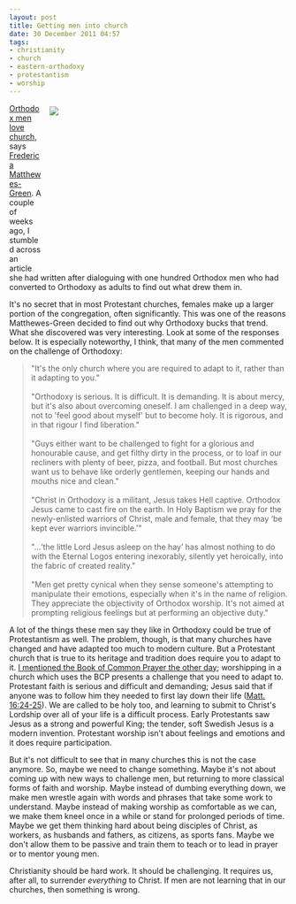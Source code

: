 ```yaml
---
layout: post
title: Getting men into church
date: 30 December 2011 04:57
tags:
- christianity
- church
- eastern-orthodoxy
- protestantism
- worship
---
```

<div style="float: right; margin: 5px 1px 0px 15px; width: 430px; height: 298px;"><img src="https://dl.dropbox.com/u/3897986/Jake%20Blog%20Images/orthodox_priests.jpg" /></div>
<p><a href="http://journeytoorthodoxy.com/2010/10/28/why-orthodox-men-love-church/#axzz1goXqU6GW">Orthodox men love church</a>, says <a href="http://en.wikipedia.org/wiki/Frederica_Mathewes-Green">Frederica Matthewes-Green</a>. A couple of weeks ago, I stumbled across an article she had written after dialoguing with one hundred Orthodox men who had converted to Orthodoxy as adults to find out what drew them in.</p>
<p>It's no secret that in most Protestant churches, females make up a larger portion of the congregation, often significantly. This was one of the reasons Matthewes-Green decided to find out why Orthodoxy bucks that trend. What she discovered was very interesting. Look at some of the responses below. It is especially noteworthy, I think, that many of the men commented on the challenge of Orthodoxy:</p>
<blockquote>
"It's the only church where you are required to adapt to it, rather than it adapting  to you."<br><br>
"Orthodoxy is serious. It is difficult. It is demanding. It is about  mercy, but it's  also about overcoming oneself. I am challenged in a   deep way, not to 'feel good about myself' but to become  holy. It is  rigorous, and in that rigour I find  liberation."<br><br>
"Guys either want to be challenged to fight for a   glorious and  honourable cause, and get filthy dirty in the  process, or  to loaf in  our recliners with plenty of beer,  pizza, and football. But  most  churches want us to behave  like orderly gentlemen, keeping our  hands  and mouths nice  and clean."<br><br>
"Christ in Orthodoxy is a militant, Jesus takes Hell captive. Orthodox Jesus came to cast fire on the earth. In Holy Baptism we pray for the newly-enlisted warriors of Christ, male and female, that they may &lsquo;be kept ever warriors invincible.'"<br><br>
"...&lsquo;the little Lord Jesus asleep on the hay&rsquo; has almost nothing to do with the Eternal Logos entering inexorably, silently yet heroically, into the fabric of created reality."<br><br>
"Men get pretty cynical when they sense someone's   attempting to  manipulate their emotions, especially when  it's in the  name of  religion. They appreciate the  objectivity of Orthodox worship.  It's  not aimed at  prompting religious feelings but at performing an    objective duty."
</blockquote>
<p>A lot of the things these men say they like in Orthodoxy could be true of Protestantism as well. The problem, though, is that many churches have changed and have adapted too much to modern culture. But a Protestant church that is true to its heritage and tradition does require you to adapt to it. <a href="http://jakebelder.com/williams-on-the-book-of-common-prayer">I mentioned the Book of Common Prayer the other day</a>; worshipping in a church which uses the BCP presents a challenge that you need to adapt to. Protestant faith is serious and difficult and demanding; Jesus said that if anyone was to follow him they needed to first lay down their life (<a href="http://biblia.com/bible/niv/Mt16.24-25">Matt. 16:24-25</a>). We are called to be holy too, and learning to submit to Christ's Lordship over all of your life is a difficult process. Early Protestants saw Jesus as a strong and powerful King; the tender, soft Swedish Jesus is a modern invention. Protestant worship isn't about feelings and emotions and it does require participation.</p>
<p>But it's not difficult to see that in many churches this is not the case anymore. So, maybe we need to change something. Maybe it's not about coming up with new ways to challenge men, but returning to more classical forms of faith and worship. Maybe instead of dumbing everything down, we make men wrestle again with words and phrases that take some work to understand. Maybe instead of making worship as comfortable as we can, we make them kneel once in a while or stand for prolonged periods of time. Maybe we get them thinking hard about being disciples of Christ, as workers, as husbands and fathers, as citizens, as sports fans. Maybe we don't allow them to be passive and train them to teach or to lead in prayer or to mentor young men.</p>

Christianity should be hard work. It should be challenging. It requires us, after all, to surrender <em>everything</em> to Christ. If men are not learning that in our churches, then something is wrong.
